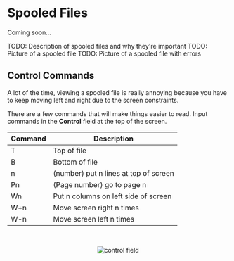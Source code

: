 # Spooled Files

Coming soon...

TODO: Description of spooled files and why they're important
TODO: Picture of a spooled file
TODO: Picture of a spooled file with errors


## Control Commands
A lot of the time, viewing a spooled file is really annoying because
you have to keep moving left and right due to the screen constraints.

There are a few commands that will make things easier to read.
Input commands in the **Control** field at the top of the screen.

| Command | Description                           |
| ------- | ------------------------------------- |
| T       | Top of file                           |
| B       | Bottom of file                        |
| n       | (number) put n lines at top of screen |
| Pn      | (Page number) go to page n            |
| Wn      | Put n columns on left side of screen  |
| W+n     | Move screen right n times             |
| W-n     | Move screen left n times              |

<br>
<figure align="center">
	<img src="./core/ibmi/_assets/splf-01.PNG" alt="control field" />
</figure>



